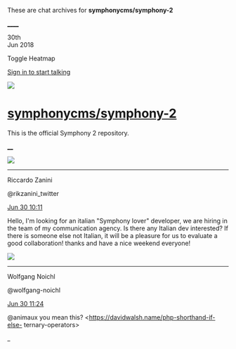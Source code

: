 These are chat archives for **symphonycms/symphony-2**

[__](/symphonycms/symphony-2/archives/2018/07/01)[__](/symphonycms/symphony-2/archives/2018/06/29)

30th  
Jun 2018

Toggle Heatmap

[Sign in to start talking](/login?action=login&button=archive-login)

![](https://avatars-02.gitter.im/group/iv/3/57542c45c43b8c601977197e?s=48)

#  [symphonycms/symphony-2](/symphonycms/symphony-2)

This is the official Symphony 2 repository.

[ __](/orgs/symphonycms/rooms "More symphonycms rooms")

![](https://pbs.twimg.com/profile_images/668150048153321472/Um5IUMCg_bigger.jpg)

____

Riccardo Zanini

@rikzanini_twitter

[Jun 30
10:11](https://gitter.im/symphonycms/symphony-2?at=5b37574370efc60660a17d4e)

Hello, I'm looking for an italian "Symphony lover" developer, we are hiring in
the team of my communication agency. Is there any Italian dev interested? If
there is someone else not Italian, it will be a pleasure for us to evaluate a
good collaboration! thanks and have a nice weekend everyone!

![](https://avatars0.githubusercontent.com/u/294780?v=4&s=30)

____

Wolfgang Noichl

@wolfgang-noichl

[Jun 30
11:24](https://gitter.im/symphonycms/symphony-2?at=5b37686e3d8f71623d511c56)

@animaux you mean this? <https://davidwalsh.name/php-shorthand-if-else-
ternary-operators>

_

